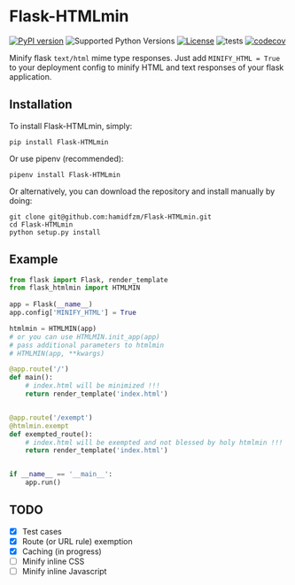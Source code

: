 
Flask-HTMLmin
=============
[![PyPI version](https://badge.fury.io/py/Flask-HTMLmin.svg)](https://badge.fury.io/py/Flask-HTMLmin)
![Supported Python Versions](https://img.shields.io/badge/python-3.6%20%7C%203.7%20%7C%203.8-blue.svg)
[![License](https://img.shields.io/badge/License-BSD%203--Clause-orange.svg)](LICENSE)
![tests](https://github.com/hamidfzm/Flask-HTMLmin/workflows/tests/badge.svg)
[![codecov](https://codecov.io/gh/hamidfzm/Flask-HTMLmin/branch/master/graph/badge.svg)](https://codecov.io/gh/hamidfzm/Flask-HTMLmin)

Minify flask `text/html` mime type responses.
Just add `MINIFY_HTML = True` to your deployment config to minify HTML and text responses of your flask application.


Installation
------------
To install Flask-HTMLmin, simply:

    pip install Flask-HTMLmin

Or use pipenv (recommended):

    pipenv install Flask-HTMLmin

Or alternatively, you can download the repository and install manually by doing:

    git clone git@github.com:hamidfzm/Flask-HTMLmin.git
    cd Flask-HTMLmin
    python setup.py install


Example
-------
```python
from flask import Flask, render_template
from flask_htmlmin import HTMLMIN
    
app = Flask(__name__)
app.config['MINIFY_HTML'] = True

htmlmin = HTMLMIN(app)
# or you can use HTMLMIN.init_app(app)
# pass additional parameters to htmlmin
# HTMLMIN(app, **kwargs)

@app.route('/')
def main():
    # index.html will be minimized !!!
    return render_template('index.html')


@app.route('/exempt')
@htmlmin.exempt
def exempted_route():
    # index.html will be exempted and not blessed by holy htmlmin !!!
    return render_template('index.html')


if __name__ == '__main__':
    app.run()
```

TODO
----
- [x] Test cases
- [x] Route (or URL rule) exemption
- [x] Caching (in progress)
- [ ] Minify inline CSS
- [ ] Minify inline Javascript
